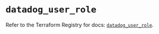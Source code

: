 # `datadog_user_role`

Refer to the Terraform Registry for docs: [`datadog_user_role`](https://registry.terraform.io/providers/datadog/datadog/3.76.0/docs/resources/user_role).
